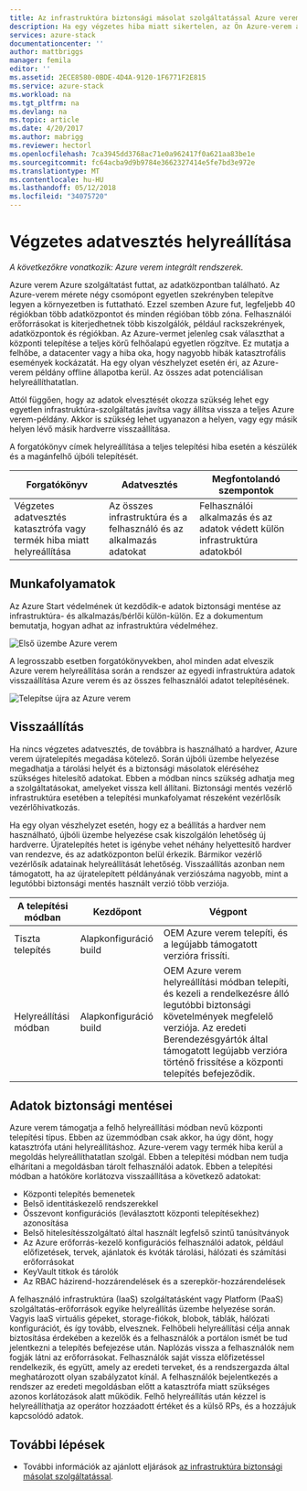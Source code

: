 ```yaml
---
title: Az infrastruktúra biztonsági másolat szolgáltatással Azure verem végzetes adatvesztés helyreállíthatók |} Microsoft Docs
description: Ha egy végzetes hiba miatt sikertelen, az Ön Azure-verem az infrastruktúra adatok vissza, ha az Azure Alkalmazásveremben üzembe visszaállítása.
services: azure-stack
documentationcenter: ''
author: mattbriggs
manager: femila
editor: ''
ms.assetid: 2ECE8580-0BDE-4D4A-9120-1F6771F2E815
ms.service: azure-stack
ms.workload: na
ms.tgt_pltfrm: na
ms.devlang: na
ms.topic: article
ms.date: 4/20/2017
ms.author: mabrigg
ms.reviewer: hectorl
ms.openlocfilehash: 7ca3945dd3768ac71e0a962417f0a621aa83be1e
ms.sourcegitcommit: fc64acba9d9b9784e3662327414e5fe7bd3e972e
ms.translationtype: MT
ms.contentlocale: hu-HU
ms.lasthandoff: 05/12/2018
ms.locfileid: "34075720"
---
```

# <a name="recover-from-catastrophic-data-loss"></a>Végzetes adatvesztés helyreállítása

*A következőkre vonatkozik: Azure verem integrált rendszerek.*

Azure verem Azure szolgáltatást futtat, az adatközpontban található. Az Azure-verem mérete négy csomópont egyetlen szekrényben telepítve legyen a környezetben is futtatható. Ezzel szemben Azure fut, legfeljebb 40 régiókban több adatközpontot és minden régióban több zóna. Felhasználói erőforrásokat is kiterjedhetnek több kiszolgálók, például rackszekrények, adatközpontok és régiókban. Az Azure-vermet jelenleg csak választhat a központi telepítése a teljes körű felhőalapú egyetlen rögzítve. Ez mutatja a felhőbe, a datacenter vagy a hiba oka, hogy nagyobb hibák katasztrofális események kockázatát. Ha egy olyan vészhelyzet esetén éri, az Azure-verem példány offline állapotba kerül. Az összes adat potenciálisan helyreállíthatatlan.

Attól függően, hogy az adatok elvesztését okozza szükség lehet egy egyetlen infrastruktúra-szolgáltatás javítsa vagy állítsa vissza a teljes Azure verem-példány. Akkor is szükség lehet ugyanazon a helyen, vagy egy másik helyen lévő másik hardverre visszaállítása.

A forgatókönyv címek helyreállítása a teljes telepítési hiba esetén a készülék és a magánfelhő újbóli telepítését.

| Forgatókönyv                                                           | Adatvesztés                            | Megfontolandó szempontok                                                             |
|--------------------------------------------------------------------|--------------------------------------|----------------------------------------------------------------------------|
| Végzetes adatvesztés katasztrófa vagy termék hiba miatt helyreállítása | Az összes infrastruktúra és a felhasználó és az alkalmazás adatokat | Felhasználói alkalmazás és az adatok védett külön infrastruktúra adatokból |

## <a name="workflows"></a>Munkafolyamatok

Az Azure Start védelmének út kezdődik-e adatok biztonsági mentése az infrastruktúra- és alkalmazás/bérlői külön-külön. Ez a dokumentum bemutatja, hogyan adhat az infrastruktúra védelméhez. 

![Első üzembe Azure verem](media\azure-stack-backup\azure-stack-backup-workflow1.png)

A legrosszabb esetben forgatókönyvekben, ahol minden adat elveszik Azure verem helyreállítása során a rendszer az egyedi infrastruktúra adatok visszaállítása Azure verem és az összes felhasználói adatot telepítésének. 

![Telepítse újra az Azure verem](media\azure-stack-backup\azure-stack-backup-workflow2.png)

## <a name="restore"></a>Visszaállítás

Ha nincs végzetes adatvesztés, de továbbra is használható a hardver, Azure verem újratelepítés megadása kötelező. Során újbóli üzembe helyezése megadhatja a tárolási helyét és a biztonsági másolatok eléréséhez szükséges hitelesítő adatokat. Ebben a módban nincs szükség adhatja meg a szolgáltatásokat, amelyeket vissza kell állítani. Biztonsági mentés vezérlő infrastruktúra esetében a telepítési munkafolyamat részeként vezérlősík vezérlőhivatkozás.

Ha egy olyan vészhelyzet esetén, hogy ez a beállítás a hardver nem használható, újbóli üzembe helyezése csak kiszolgálón lehetőség új hardverre. Újratelepítés hetet is igénybe vehet néhány helyettesítő hardver van rendezve, és az adatközponton belül érkezik. Bármikor vezérlő vezérlősík adatainak helyreállítását lehetőség. Visszaállítás azonban nem támogatott, ha az újratelepített példányának verziószáma nagyobb, mint a legutóbbi biztonsági mentés használt verzió több verziója. 

| A telepítési módban | Kezdőpont | Végpont                                                                                                                                                                                                     |
|-----------------|----------------|---------------------------------------------------------------------------------------------------------------------------------------------------------------------------------------------------------------|
| Tiszta telepítés   | Alapkonfiguráció build | OEM Azure verem telepíti, és a legújabb támogatott verzióra frissíti.                                                                                                                                          |
| Helyreállítási módban   | Alapkonfiguráció build | OEM Azure verem helyreállítási módban telepíti, és kezeli a rendelkezésre álló legutóbbi biztonsági követelmények megfelelő verziója. Az eredeti Berendezésgyártók által támogatott legújabb verzióra történő frissítése a központi telepítés befejeződik. |

## <a name="data-in-backups"></a>Adatok biztonsági mentései

Azure verem támogatja a felhő helyreállítási módban nevű központi telepítési típus. Ebben az üzemmódban csak akkor, ha úgy dönt, hogy katasztrófa utáni helyreállításhoz. Azure-verem vagy termék hiba kerül a megoldás helyreállíthatatlan szolgál. Ebben a telepítési módban nem tudja elhárítani a megoldásban tárolt felhasználói adatok. Ebben a telepítési módban a hatóköre korlátozva visszaállítása a következő adatokat:

 - Központi telepítés bemenetek
 - Belső identitáskezelő rendszerekkel
 - Összevont konfigurációs (leválasztott központi telepítésekhez) azonosítása
 - Belső hitelesítésszolgáltató által használt legfelső szintű tanúsítványok
 - Az Azure erőforrás-kezelő konfigurációs felhasználói adatok, például előfizetések, tervek, ajánlatok és kvóták tárolási, hálózati és számítási erőforrásokat
 - KeyVault titkok és tárolók
 - Az RBAC házirend-hozzárendelések és a szerepkör-hozzárendelések 

A felhasználó infrastruktúra (IaaS) szolgáltatásként vagy Platform (PaaS) szolgáltatás-erőforrások egyike helyreállítás üzembe helyezése során. Vagyis IaaS virtuális gépeket, storage-fiókok, blobok, táblák, hálózati konfigurációt, és így tovább, elvesznek. Felhőbeli helyreállítási célja annak biztosítása érdekében a kezelők és a felhasználók a portálon ismét be tud jelentkezni a telepítés befejezése után. Naplózás vissza a felhasználók nem fogják látni az erőforrásokat. Felhasználók saját vissza előfizetéssel rendelkezik, és együtt, amely az eredeti terveket, és a rendszergazda által meghatározott olyan szabályzatot kínál. A felhasználók bejelentkezés a rendszer az eredeti megoldásban előtt a katasztrófa miatt szükséges azonos korlátozások alatt működik. Felhő helyreállítás után kézzel is helyreállíthatja az operátor hozzáadott értéket és a külső RPs, és a hozzájuk kapcsolódó adatok.

## <a name="next-steps"></a>További lépések

 - További információk az ajánlott eljárások [az infrastruktúra biztonsági másolat szolgáltatással](azure-stack-backup-best-practices.md).
